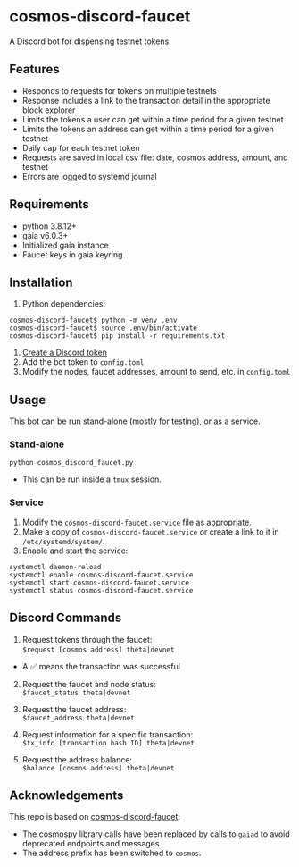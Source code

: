 # cosmos-discord-faucet
A Discord bot for dispensing testnet tokens.

## Features

- Responds to requests for tokens on multiple testnets
- Response includes a link to the transaction detail in the appropriate block explorer
- Limits the tokens a user can get within a time period for a given testnet
- Limits the tokens an address can get within a time period for a given testnet
- Daily cap for each testnet token
- Requests are saved in local csv file: date, cosmos address, amount, and testnet
- Errors are logged to systemd journal

## Requirements

- python 3.8.12+
- gaia v6.0.3+
- Initialized gaia instance
- Faucet keys in gaia keyring

## Installation

1. Python dependencies:
   
```
cosmos-discord-faucet$ python -m venv .env
cosmos-discord-faucet$ source .env/bin/activate
cosmos-discord-faucet$ pip install -r requirements.txt
```

1. [Create a Discord token](https://github.com/reactiflux/discord-irc/wiki/Creating-a-discord-bot-&-getting-a-token)
2. Add the bot token to `config.toml`
3. Modify the nodes, faucet addresses, amount to send, etc. in `config.toml`

## Usage

This bot can be run stand-alone (mostly for testing), or as a service.

### Stand-alone

`python cosmos_discord_faucet.py`

- This can be run inside a `tmux` session.

### Service

1. Modify the `cosmos-discord-faucet.service` file as appropriate.
2. Make a copy of `cosmos-discord-faucet.service` or create a link to it in `/etc/systemd/system/`.
3. Enable and start the service:
```
systemctl daemon-reload
systemctl enable cosmos-discord-faucet.service
systemctl start cosmos-discord-faucet.service
systemctl status cosmos-discord-faucet.service
```

## Discord Commands

1. Request tokens through the faucet:  
`$request [cosmos address] theta|devnet`
- A ✅ means the transaction was successful

2. Request the faucet and node status:  
`$faucet_status theta|devnet`

3. Request the faucet address:  
`$faucet_address theta|devnet`

4. Request information for a specific transaction:  
`$tx_info [transaction hash ID] theta|devnet`

5. Request the address balance:  
`$balance [cosmos address] theta|devnet`  


## Acknowledgements

This repo is based on [cosmos-discord-faucet](https://github.com/c29r3/cosmos-discord-faucet):
- The cosmospy library calls have been replaced by calls to `gaiad` to avoid deprecated endpoints and messages.
- The address prefix has been switched to `cosmos`.
